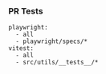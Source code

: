 ### PR Tests

```
playwright:
  - all
  - playwright/specs/*
vitest:
  - all
  - src/utils/__tests__/*
```
